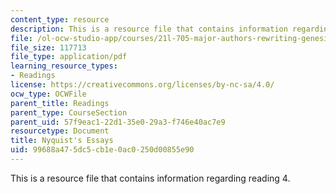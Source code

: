 ```yaml
---
content_type: resource
description: This is a resource file that contains information regarding reading 4.
file: /ol-ocw-studio-app/courses/21l-705-major-authors-rewriting-genesis-paradise-lost-and-twentieth-century-fantasy-spring-2009/99688a475dc5cb1e0ac0250d00855e90_MIT21L_705S09_read04.pdf
file_size: 117713
file_type: application/pdf
learning_resource_types:
- Readings
license: https://creativecommons.org/licenses/by-nc-sa/4.0/
ocw_type: OCWFile
parent_title: Readings
parent_type: CourseSection
parent_uid: 57f9eac1-22d1-35e0-29a3-f746e40ac7e9
resourcetype: Document
title: Nyquist's Essays
uid: 99688a47-5dc5-cb1e-0ac0-250d00855e90
---
```

This is a resource file that contains information regarding reading 4.